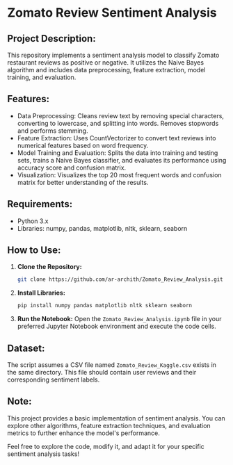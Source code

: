 # Zomato Review Sentiment Analysis

## Project Description:

This repository implements a sentiment analysis model to classify Zomato restaurant reviews as positive or negative. It utilizes the Naive Bayes algorithm and includes data preprocessing, feature extraction, model training, and evaluation.

## Features:

- Data Preprocessing: Cleans review text by removing special characters, converting to lowercase, and splitting into words. Removes stopwords and performs stemming.
- Feature Extraction: Uses CountVectorizer to convert text reviews into numerical features based on word frequency.
- Model Training and Evaluation: Splits the data into training and testing sets, trains a Naive Bayes classifier, and evaluates its performance using accuracy score and confusion matrix.
- Visualization: Visualizes the top 20 most frequent words and confusion matrix for better understanding of the results.

## Requirements:

* Python 3.x
* Libraries: numpy, pandas, matplotlib, nltk, sklearn, seaborn

## How to Use:

1. **Clone the Repository:**
   ```bash
   git clone https://github.com/ar-archith/Zomato_Review_Analysis.git
2. **Install Libraries:**
   ```bash
   pip install numpy pandas matplotlib nltk sklearn seaborn
3. **Run the Notebook:**
   Open the `Zomato_Review_Analysis.ipynb` file in your preferred Jupyter Notebook environment and execute the code cells.

## Dataset:

The script assumes a CSV file named `Zomato_Review_Kaggle.csv` exists in the same directory. This file should contain user reviews and their corresponding sentiment labels.

## Note:

This project provides a basic implementation of sentiment analysis. You can explore other algorithms, feature extraction techniques, and evaluation metrics to further enhance the model's performance.

Feel free to explore the code, modify it, and adapt it for your specific sentiment analysis tasks!
